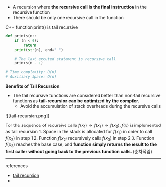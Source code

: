 - A recursion where **the recursive call is the final instruction** in the recursive function
- There should be only one recursive call in the function

C++ function print() is tail recursive
```python
def prints(n):
	if (n < 0):
		return
	print(str(n), end=" ")

	# The last excuted statement is recursive call
	prints(n - 1)

# Time complexity: O(n)
# Auxiliary Space: O(n)
```

**Benefits of Tail Recursion**

- The tail recursive functions are considered better than non-tail recursive functions as **tail-recursion can be optimized by the compiler.**
	- Avoid the accumulation of stack overheads during the recursive calls

![[tail-recursion.png]]

For the sequence of recursive calls $f(x_1) \rightarrow f(x_2) \rightarrow f(x_3), f(x)$ is implemented as tail recursion
	1. Space in the stack is allocated for $f(x_1)$ in order to call $f(x_2)$ in step 1
	2. Function $f(x_2)$ recursively calls $f(x_3)$ in step 2
	3. Function $f(x_3)$ reaches the base case, and **function simply returns the result to the first caller without going back to the previous function calls.** (순차적임)

--------
references
- [tail recursion](https://www.geeksforgeeks.org/tail-recursion/)
- 
